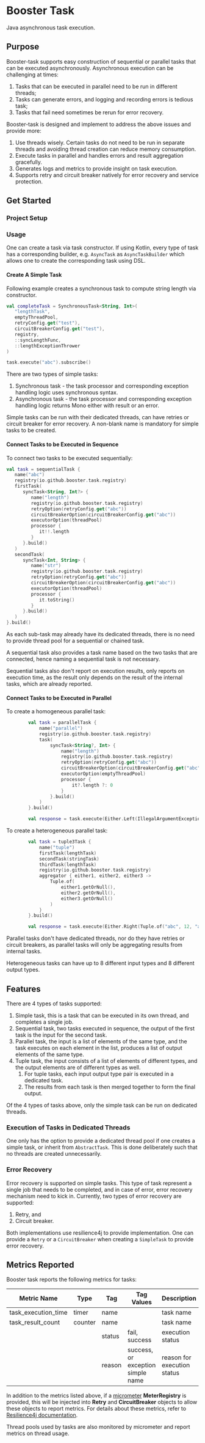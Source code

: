 # Booster Task

Java asynchronous task execution.

## Purpose
Booster-task supports easy construction of sequential or parallel tasks that can be executed asynchronously.
Asynchronous execution can be challenging at times:
1. Tasks that can be executed in parallel need to be run in different threads;
2. Tasks can generate errors, and logging and recording errors is tedious task;
3. Tasks that fail need sometimes be rerun for error recovery.

Booster-task is designed and implement to address the above issues and provide more:
1. Use threads wisely. Certain tasks do not need to be run in separate threads and avoiding thread creation can reduce memory consumption.
2. Execute tasks in parallel and handles errors and result aggregation gracefully.
3. Generates logs and metrics to provide insight on task execution.
4. Supports retry and circuit breaker natively for error recovery and service protection.

## Get Started 

### Project Setup

### Usage

One can create a task via task constructor. If using Kotlin, every type of task has 
a corresponding builder, e.g. ```AsyncTask``` as ```AsyncTaskBuilder``` which allows one 
to create the corresponding task using DSL.

#### Create A Simple Task

Following example creates a synchronous task to compute string length via constructor.

```kotlin
val completeTask = SynchronousTask<String, Int>(
   "lengthTask",
   emptyThreadPool,
   retryConfig.get("test"),
   circuitBreakerConfig.get("test"),
   registry,
   ::syncLengthFunc,
   ::lengthExceptionThrower
)

task.execute("abc").subscribe()
```

There are two types of simple tasks:
1. Synchronous task - the task processor and corresponding exception handling logic uses synchronous syntax.
2. Asynchronous task - the task processor and corresponding exception handling logic returns Mono either with result or an error.

Simple tasks can be run with their dedicated threads, can have retries or circuit breaker for error 
recovery. A non-blank name is mandatory for simple tasks to be created.

#### Connect Tasks to be Executed in Sequence

To connect two tasks to be executed sequentially:

```kotlin
val task = sequentialTask {
   name("abc")
   registry(io.github.booster.task.registry)
   firstTask(
      syncTask<String, Int?> {
         name("length")
         registry(io.github.booster.task.registry)
         retryOption(retryConfig.get("abc"))
         circuitBreakerOption(circuitBreakerConfig.get("abc"))
         executorOption(threadPool)
         processor {
            it!!.length
         }
      }.build()
   )
   secondTask(
      syncTask<Int, String> {
         name("str")
         registry(io.github.booster.task.registry)
         retryOption(retryConfig.get("abc"))
         circuitBreakerOption(circuitBreakerConfig.get("abc"))
         executorOption(threadPool)
         processor {
            it.toString()
         }
      }.build()
   )
}.build()
```

As each sub-task may already have its dedicated threads, there is no need to provide thread pool for a 
sequential or chained task.

A sequential task also provides a task name based on the two tasks that are connected, hence naming 
a sequential task is not necessary.

Sequential tasks also don't report on execution results, only reports on execution time, as the 
result only depends on the result of the internal tasks, which are already reported.

#### Connect Tasks to be Executed in Parallel

To create a homogeneous parallel task:

```kotlin
        val task = parallelTask {
            name("parallel")
            registry(io.github.booster.task.registry)
            task(
                syncTask<String?, Int> {
                    name("length")
                    registry(io.github.booster.task.registry)
                    retryOption(retryConfig.get("abc"))
                    circuitBreakerOption(circuitBreakerConfig.get("abc"))
                    executorOption(emptyThreadPool)
                    processor {
                        it?.length ?: 0
                    }
                }.build()
            )
        }.build()

        val response = task.execute(Either.Left(IllegalArgumentException()))
```

To create a heterogeneous parallel task:
```kotlin
        val task = tuple3Task {
            name("tuple")
            firstTask(lengthTask)
            secondTask(stringTask)
            thirdTask(lengthTask)
            registry(io.github.booster.task.registry)
            aggregator { either1, either2, either3 ->
                Tuple.of(
                    either1.getOrNull(),
                    either2.getOrNull(),
                    either3.getOrNull()
                )
            }
        }.build()

        val response = task.execute(Either.Right(Tuple.of("abc", 12, "abcd")))
```

Parallel tasks don't have dedicated threads, nor do they have retries or circuit breakers, as parallel 
tasks will only be aggregating results from internal tasks.

Heterogeneous tasks can have up to 8 different input types and 8 different output types.

## Features

There are 4 types of tasks supported:

1. Simple task, this is a task that can be executed in its own thread, and completes a single job.
2. Sequential task, two tasks executed in sequence, the output of the first task is the input for the second task.
3. Parallel task, the input is a list of elements of the same type, and the task executes on each element in the list, produces a list of output elements of the same type.
4. Tuple task, the input consists of a list of elements of different types, and the output elements are of different types as well.
   1. For tuple tasks, each input output type pair is executed in a dedicated task.
   2. The results from each task is then merged together to form the final output.

Of the 4 types of tasks above, only the simple task can be run on dedicated threads. 

### Execution of Tasks in Dedicated Threads 

One only has the option to provide a dedicated thread pool if one creates a simple task, or inherit
from ```AbstractTask```. This is done deliberately such that no threads are created
unnecessarily.

### Error Recovery 

Error recovery is supported on simple tasks. This type of task represent a single job that needs to 
be completed, and in case of error, error recovery mechanism need to kick in. Currently, two types of 
error recovery are supported:

1. Retry, and 
2. Circuit breaker.

Both implementations use resilience4j to provide implementation. One can provide a ```Retry``` or 
a ```CircuitBreaker``` when creating a ```SimpleTask``` to provide error recovery.

## Metrics Reported
Booster task reports the following metrics for tasks:

| Metric Name         | Type    | Tag    | Tag Values                        | Description                 |
|---------------------|---------|--------|-----------------------------------|-----------------------------|
| task_execution_time | timer   | name   |                                   | task name                   |
| task_result_count   | counter | name   |                                   | task name                   |
|                     |         | status | fail, success                     | execution status            |
|                     |         | reason | success, or exception simple name | reason for execution status |

In addition to the metrics listed above, if a [micrometer](https://micrometer.io/) **MeterRegistry** is provided, 
this will be injected into **Retry** and **CircuitBreaker** objects to allow these objects to report metrics. 
For details about these metrics, refer to [Resilience4j documentation](https://resilience4j.readme.io/docs/micrometer).

Thread pools used by tasks are also monitored by micrometer and report metrics on thread usage.
